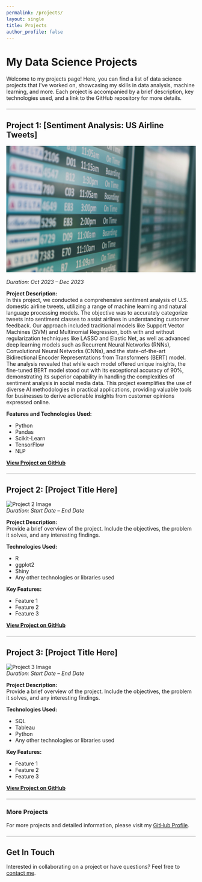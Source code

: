 ```yaml
---
permalink: /projects/
layout: single
title: Projects
author_profile: false
---
```


# My Data Science Projects

Welcome to my projects page! Here, you can find a list of data science projects that I've worked on, showcasing my skills in data analysis, machine learning, and more. Each project is accompanied by a brief description, key technologies used, and a link to the GitHub repository for more details.

<div style="border-bottom: 2px solid #ccc; margin: 20px 0;"></div>

## Project 1: [Sentiment Analysis: US Airline Tweets]

<img src="/assets/images/AirlineFlightInfoScreen.jpg" alt="Project Image" width="650" height="auto"/>

<!--  ![Sentiment Analysis: US Airline Tweets](/assets/images/AirlineFlightInfoScreen.jpg)  -->

*Duration: Oct 2023 – Dec 2023*

**Project Description:**  
In this project, we conducted a comprehensive sentiment analysis of U.S. domestic airline tweets, utilizing a range of machine learning and natural language processing models. The objective was to accurately categorize tweets into sentiment classes to assist airlines in understanding customer feedback. Our approach included traditional models like Support Vector Machines (SVM) and Multinomial Regression, both with and without regularization techniques like LASSO and Elastic Net, as well as advanced deep learning models such as Recurrent Neural Networks (RNNs), Convolutional Neural Networks (CNNs), and the state-of-the-art Bidirectional Encoder Representations from Transformers (BERT) model. The analysis revealed that while each model offered unique insights, the fine-tuned BERT model stood out with its exceptional accuracy of 90%, demonstrating its superior capability in handling the complexities of sentiment analysis in social media data. This project exemplifies the use of diverse AI methodologies in practical applications, providing valuable tools for businesses to derive actionable insights from customer opinions expressed online.

**Features and Technologies Used:**
- Python
- Pandas
- Scikit-Learn
- TensorFlow
- NLP

**[View Project on GitHub](https://github.com/gspiga/TweetSentimentAnalysis/tree/main)**

<div style="border-bottom: 2px solid #ccc; margin: 20px 0;"></div>

## Project 2: [Project Title Here]

![Project 2 Image](link-to-image-if-available.png)  
*Duration: Start Date – End Date*

**Project Description:**  
Provide a brief overview of the project. Include the objectives, the problem it solves, and any interesting findings.

**Technologies Used:**
- R
- ggplot2
- Shiny
- Any other technologies or libraries used

**Key Features:**
- Feature 1
- Feature 2
- Feature 3

**[View Project on GitHub](link-to-your-github-repo)**

<div style="border-bottom: 2px solid #ccc; margin: 20px 0;"></div>

## Project 3: [Project Title Here]

![Project 3 Image](link-to-image-if-available.png)  
*Duration: Start Date – End Date*

**Project Description:**  
Provide a brief overview of the project. Include the objectives, the problem it solves, and any interesting findings.

**Technologies Used:**
- SQL
- Tableau
- Python
- Any other technologies or libraries used

**Key Features:**
- Feature 1
- Feature 2
- Feature 3

**[View Project on GitHub](link-to-your-github-repo)**

<div style="border-bottom: 2px solid #ccc; margin: 20px 0;"></div>

### More Projects

For more projects and detailed information, please visit my [GitHub Profile](link-to-your-github-profile).

<div style="border-bottom: 2px solid #ccc; margin: 20px 0;"></div>

## Get In Touch

Interested in collaborating on a project or have questions? Feel free to [contact me](your-contact-information-link).

